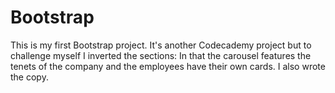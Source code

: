 # Bootstrap
This is my first Bootstrap project. It's another Codecademy project but to challenge myself I inverted the sections: In that the carousel features the tenets of the company and the employees have their own cards. I also wrote the copy. 
